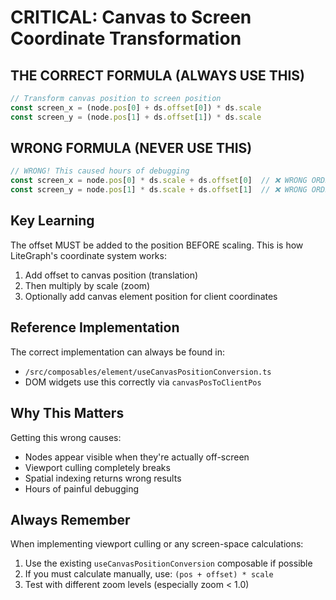 # CRITICAL: Canvas to Screen Coordinate Transformation

## THE CORRECT FORMULA (ALWAYS USE THIS)

```typescript
// Transform canvas position to screen position
const screen_x = (node.pos[0] + ds.offset[0]) * ds.scale
const screen_y = (node.pos[1] + ds.offset[1]) * ds.scale
```

## WRONG FORMULA (NEVER USE THIS)

```typescript
// WRONG! This caused hours of debugging
const screen_x = node.pos[0] * ds.scale + ds.offset[0]  // ❌ WRONG ORDER
const screen_y = node.pos[1] * ds.scale + ds.offset[1]  // ❌ WRONG ORDER
```

## Key Learning

The offset MUST be added to the position BEFORE scaling. This is how LiteGraph's coordinate system works:

1. Add offset to canvas position (translation)
2. Then multiply by scale (zoom)
3. Optionally add canvas element position for client coordinates

## Reference Implementation

The correct implementation can always be found in:
- `/src/composables/element/useCanvasPositionConversion.ts`
- DOM widgets use this correctly via `canvasPosToClientPos`

## Why This Matters

Getting this wrong causes:
- Nodes appear visible when they're actually off-screen
- Viewport culling completely breaks
- Spatial indexing returns wrong results
- Hours of painful debugging

## Always Remember

When implementing viewport culling or any screen-space calculations:
1. Use the existing `useCanvasPositionConversion` composable if possible
2. If you must calculate manually, use: `(pos + offset) * scale`
3. Test with different zoom levels (especially zoom < 1.0)